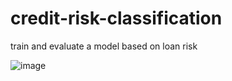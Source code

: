 # credit-risk-classification
train and evaluate a model based on loan risk

![image](https://github.com/dspataru/credit-risk-classification/assets/61765352/2697c809-7838-4fab-8129-b2a630a3c0cb)

